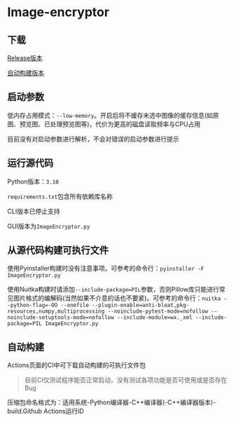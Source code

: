 <!--
 * @Author       : noeru_desu
 * @Date         : 2021-11-21 19:21:41
 * @LastEditors  : noeru_desu
 * @LastEditTime : 2022-02-05 15:06:09
 * @Description  : README
-->
# Image-encryptor

## 下载

[Release版本](../../../releases)

[自动构建版本](../../../actions)

## 启动参数

低内存占用模式：`--low-memory`。开启后将不缓存未选中图像的缓存信息(如原图、预览图、已处理预览图等)，代价为更高的磁盘读取频率与CPU占用

目前没有对启动参数进行解析，不会对错误的启动参数进行提示

## 运行源代码

Python版本：`3.10`

`requirements.txt`包含所有依赖库名称

CLI版本已停止支持

GUI版本为`ImageEncryptor.py`

## 从源代码构建可执行文件

使用Pyinstaller构建时没有注意事项。可参考的命令行：`pyinstaller -F ImageEncryptor.py`

使用Nuitka构建时请添加`--include-package=PIL`参数，否则Pillow库只能进行常见图片格式的编解码(当然如果不介意的话也不要紧)。可参考的命令行：`nuitka --python-flag=-OO --onefile --plugin-enable=anti-bloat,pkg-resources,numpy,multiprocessing --noinclude-pytest-mode=nofollow --noinclude-setuptools-mode=nofollow --include-module=wx._xml --include-package=PIL ImageEncryptor.py`

## 自动构建

Actions页面的CI中可下载自动构建的可执行文件包

>目前CI仅测试程序能否正常启动，没有测试各项功能是否可使用或是否存在Bug

压缩包命名格式为：适用系统-Python编译器-C++编译器(-C++编译器版本)-build.Github Actions运行ID
